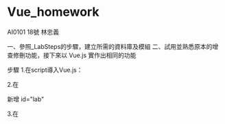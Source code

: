 # Vue_homework
AI0101 18號 林忠義

一、參照_LabSteps的步驟，建立所需的資料庫及模組
二、試用並熟悉原本的增查修刪功能，接下來以 Vue.js 實作出相同的功能

步驟
1.在script導入Vue.js：
<script src="https://cdn.jsdelivr.net/npm/vue/dist/vue.js"></script>

2.在<div class="col-sm-4">
  新增 id="lab" 
  
3.在<script>中，依據新增的id寫下Vue語法
  範例:
  var labApp = new Vue({
      el: "#lab",
      data: {
      newsList: [{
                   //     ymd: "2017-05-01",
                   //     title: "Item 1"
                   // }
                        }]
  
4.利用下方程式碼到創建好的資料庫中取得資料
  $.get("/home/news", function(e) {labApp.newsList = JSON.parse(e);})
  
5.修改增查修刪功能

  
  
  
  
  
  
  
  
  
